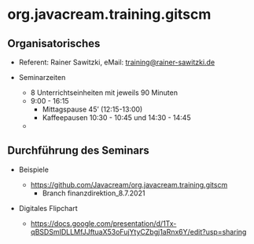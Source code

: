 # org.javacream.training.gitscm


## Organisatorisches

* Referent: Rainer Sawitzki, eMail: training@rainer-sawitzki.de

* Seminarzeiten
  * 8 Unterrichtseinheiten mit jeweils 90 Minuten
  * 9:00 - 16:15
    * Mittagspause 45’ (12:15-13:00)
    * Kaffeepausen 10:30 - 10:45 und 14:30 - 14:45
  * 
## Durchführung des Seminars

* Beispiele
  * https://github.com/Javacream/org.javacream.training.gitscm
    * Branch finanzdirektion_8.7.2021

* Digitales Flipchart
  * https://docs.google.com/presentation/d/1Tx-qBSDSmIDLLMfJJftuaX53oFujYtyCZbgj1aRnx6Y/edit?usp=sharing
